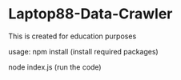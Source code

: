 # Laptop88-Data-Crawler
This is created for education purposes

usage:
npm install (install required packages)

node index.js (run the code)

